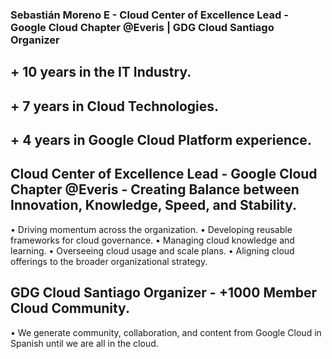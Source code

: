 ### Sebastián Moreno E - Cloud Center of Excellence Lead - Google Cloud Chapter @Everis | GDG Cloud Santiago Organizer

## + 10 years in the IT Industry.
## + 7 years in Cloud Technologies.
## + 4 years in Google Cloud Platform experience.

## Cloud Center of Excellence Lead - Google Cloud Chapter @Everis - Creating Balance between Innovation, Knowledge, Speed, and Stability.

• Driving momentum across the organization.
• Developing reusable frameworks for cloud governance.
• Managing cloud knowledge and learning.
• Overseeing cloud usage and scale plans.
• Aligning cloud offerings to the broader organizational strategy.

## GDG Cloud Santiago Organizer - +1000 Member Cloud Community.

• We generate community, collaboration, and content from Google Cloud in Spanish until we are all in the cloud.
